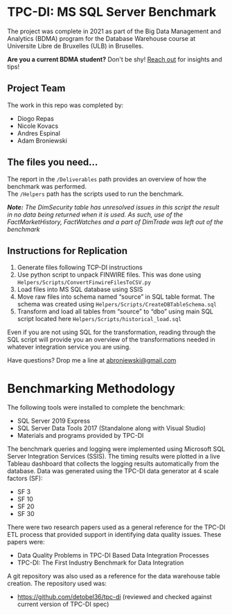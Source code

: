 # TPC-DI: MS SQL Server Benchmark

The project was complete in 2021 as part of the Big Data Management and Analytics (BDMA) program for the Database Warehouse course at Universite Libre de Bruxelles (ULB) in Bruselles.

**Are you a current BDMA student?** Don't be shy! [Reach out](mailto:abroniewski@gmail.com?subject=[GitHub]%20DBW%20TPCDI%20Benchmark) for insights and tips!


## Project Team
The work in this repo was completed by:  
- Diogo Repas
- Nicole Kovacs
- Andres Espinal
- Adam Broniewski

## The files you need...
The report in the `/Deliverables` path provides an overview of how the benchmark was performed.  
The `/Helpers` path has the scripts used to run the benchmark. 

***Note:*** *The DimSecurity table has unresolved issues in this script the result in no data being returned when it is used. As such, use of the FactMarketHistory, FactWatches and a part of DimTrade was left out of the benchmark*

## Instructions for Replication
1.	Generate files following TCP-DI instructions
2.	Use python script to unpack FINWIRE files. This was done using `Helpers/Scripts/ConvertFinwireFilesToCSV.py`
3.	Load files into MS SQL database using SSIS
4.	Move raw files into schema named “source” in SQL table format. The schema was created using `Helpers/Scripts/CreateDBTableSchema.sql`
5.	Transform and load all tables from “source” to “dbo” using main SQL script located here `Helpers/Scripts/historical_load.sql`

Even if you are not using SQL for the transformation, reading through the SQL script will provide you an overview of the transformations needed in whatever integration service you are using.

Have questions? Drop me a line at abroniewski@gmail.com

# Benchmarking Methodology

The following tools were installed to complete the benchmark: 
- SQL Server 2019 Express
- SQL Server Data Tools 2017 (Standalone along with Visual Studio)
- Materials and programs provided by TPC-DI

The benchmark queries and logging were implemented using Microsoft SQL Server Integration Services (SSIS). 
The timing results were plotted in a live Tableau dashboard  that collects the logging results automatically from the database. 
Data was generated using the TPC-DI data generator at 4 scale factors (SF):
- SF 3
- SF 10
- SF 20
- SF 30

There were two research papers used as a general reference for the TPC-DI ETL process that provided support in identifying data quality issues. These papers were:
- Data Quality Problems in TPC-DI Based Data Integration Processes
- TPC-DI: The First Industry Benchmark for Data Integration

A git repository was also used as a reference for the data warehouse table creation. The repository used was:
- https://github.com/detobel36/tpc-di (reviewed and checked against current version of TPC-DI spec)
